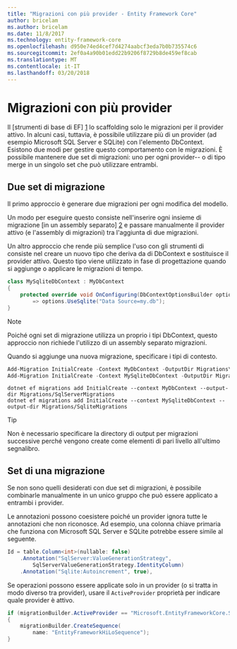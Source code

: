 ```yaml
---
title: "Migrazioni con più provider - Entity Framework Core"
author: bricelam
ms.author: bricelam
ms.date: 11/8/2017
ms.technology: entity-framework-core
ms.openlocfilehash: d950e74ed4cef7d4274aabcf3eda7b0b735574c6
ms.sourcegitcommit: 2ef0a4a90b01edd22b9206f8729b8de459ef8cab
ms.translationtype: MT
ms.contentlocale: it-IT
ms.lasthandoff: 03/20/2018
---
```

<a name="migrations-with-multiple-providers"></a>Migrazioni con più provider
==================================
Il [strumenti di base di EF] [ 1] lo scaffolding solo le migrazioni per il provider attivo. In alcuni casi, tuttavia, è possibile utilizzare più di un provider (ad esempio Microsoft SQL Server e SQLite) con l'elemento DbContext. Esistono due modi per gestire questo comportamento con le migrazioni. È possibile mantenere due set di migrazioni: uno per ogni provider-- o di tipo merge in un singolo set che può utilizzare entrambi.

<a name="two-migration-sets"></a>Due set di migrazione
------------------
Il primo approccio è generare due migrazioni per ogni modifica del modello.

Un modo per eseguire questo consiste nell'inserire ogni insieme di migrazione [in un assembly separato] [ 2] e passare manualmente il provider attivo (e l'assembly di migrazioni) tra l'aggiunta di due migrazioni.

Un altro approccio che rende più semplice l'uso con gli strumenti di consiste nel creare un nuovo tipo che deriva da di DbContext e sostituisce il provider attivo. Questo tipo viene utilizzato in fase di progettazione quando si aggiunge o applicare le migrazioni di tempo.

``` csharp
class MySqliteDbContext : MyDbContext
{
    protected override void OnConfiguring(DbContextOptionsBuilder options)
        => options.UseSqlite("Data Source=my.db");
}
```

> [!NOTE]
> Poiché ogni set di migrazione utilizza un proprio i tipi DbContext, questo approccio non richiede l'utilizzo di un assembly separato migrazioni.

Quando si aggiunge una nuova migrazione, specificare i tipi di contesto.

``` powershell
Add-Migration InitialCreate -Context MyDbContext -OutputDir Migrations\SqlServerMigrations
Add-Migration InitialCreate -Context MySqliteDbContext -OutputDir Migrations\SqliteMigrations
```
``` Console
dotnet ef migrations add InitialCreate --context MyDbContext --output-dir Migrations/SqlServerMigrations
dotnet ef migrations add InitialCreate --context MySqliteDbContext --output-dir Migrations/SqliteMigrations
```

> [!TIP]
> Non è necessario specificare la directory di output per migrazioni successive perché vengono create come elementi di pari livello all'ultimo segnalibro.

<a name="one-migration-set"></a>Set di una migrazione
-----------------
Se non sono quelli desiderati con due set di migrazioni, è possibile combinarle manualmente in un unico gruppo che può essere applicato a entrambi i provider.

Le annotazioni possono coesistere poiché un provider ignora tutte le annotazioni che non riconosce. Ad esempio, una colonna chiave primaria che funziona con Microsoft SQL Server e SQLite potrebbe essere simile al seguente.

``` csharp
Id = table.Column<int>(nullable: false)
    .Annotation("SqlServer:ValueGenerationStrategy",
        SqlServerValueGenerationStrategy.IdentityColumn)
    .Annotation("Sqlite:Autoincrement", true),
```

Se operazioni possono essere applicate solo in un provider (o si tratta in modo diverso tra provider), usare il `ActiveProvider` proprietà per indicare quale provider è attivo.

``` csharp
if (migrationBuilder.ActiveProvider == "Microsoft.EntityFrameworkCore.SqlServer")
{
    migrationBuilder.CreateSequence(
        name: "EntityFrameworkHiLoSequence");
}
```


  [1]: ../../miscellaneous/cli/index.md
  [2]: projects.md
